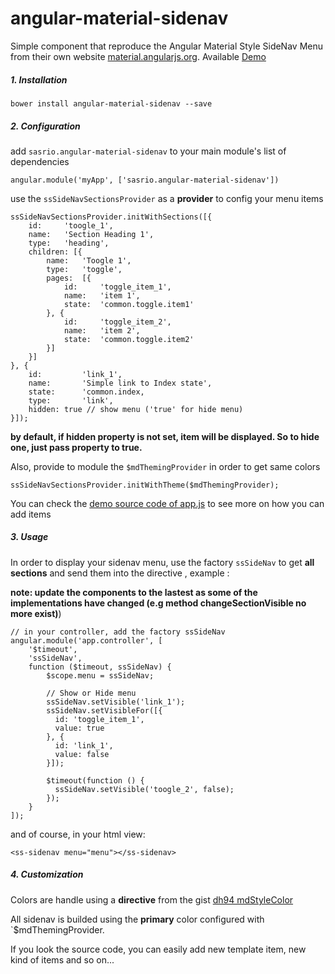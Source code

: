 # angular-material-sidenav

Simple component that reproduce the Angular Material Style SideNav Menu from their own website [material.angularjs.org](https://material.angularjs.org/).
Available [Demo](http://sovanna.github.io/angular-material-sidenav/demo/dist)

##### 1. Installation

	bower install angular-material-sidenav --save
	
##### 2. Configuration

add `sasrio.angular-material-sidenav`  to your main module's list of dependencies
	
	angular.module('myApp', ['sasrio.angular-material-sidenav'])
	
use the `ssSideNavSectionsProvider` as a **provider** to config your menu items

	ssSideNavSectionsProvider.initWithSections([{
		id:		'toogle_1',
		name:	'Section Heading 1',
		type:	'heading',
		children: [{
			name:	'Toogle 1',
			type:	'toggle',
			pages:	[{
				id:		'toggle_item_1',
				name:	'item 1',
				state:	'common.toggle.item1'
			}, {
				id:		'toggle_item_2',
				name:	'item 2',
				state:	'common.toggle.item2'
			}]
		}]
	}, {
		id:			'link_1',
		name:		'Simple link to Index state',
		state:		'common.index,
		type:		'link',
		hidden:	true // show menu ('true' for hide menu)
	}]);
	
**by default, if hidden property is not set, item will be displayed. So to hide one, just pass property to true.**

Also, provide to module the `$mdThemingProvider` in order to get same colors

	ssSideNavSectionsProvider.initWithTheme($mdThemingProvider);
	
You can check the [demo source code of app.js](https://github.com/sovanna/angular-material-sidenav/blob/master/demo/app/scripts/app.js) to see more on how you can add items
	
##### 3. Usage

In order to display your sidenav menu, use the factory `ssSideNav` to get **all sections** and send them into the directive , example :

**note: update the components to the lastest as some of the implementations have changed (e.g method changeSectionVisible no more exist)**)

	// in your controller, add the factory ssSideNav
	angular.module('app.controller', [
		'$timeout',
	  	'ssSideNav',
	  	function ($timeout, ssSideNav) {
	    	$scope.menu = ssSideNav;

			// Show or Hide menu
			ssSideNav.setVisible('link_1');
			ssSideNav.setVisibleFor([{
			  id: 'toggle_item_1',
			  value: true
			}, {
			  id: 'link_1',
			  value: false
			}]);
			
			$timeout(function () {
			  ssSideNav.setVisible('toogle_2', false);
			});
	  	}
	]);

and of course, in your html view:

	<ss-sidenav menu="menu"></ss-sidenav>

##### 4. Customization

Colors are handle using a **directive** from the gist [dh94 mdStyleColor](https://gist.github.com/dh94/517187e03fdde3c18103)

All sidenav is builded using the **primary** color configured with `$mdThemingProvider.

If you look the source code, you can easily add new template item, new kind of items and so on...
